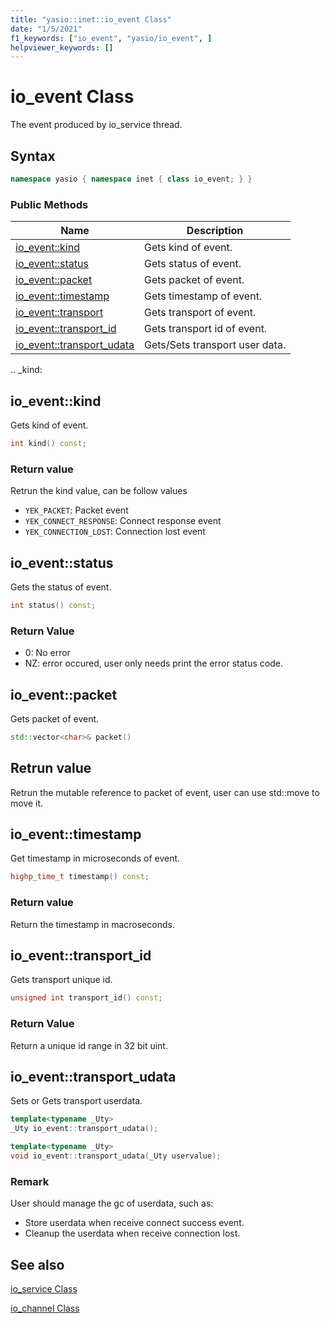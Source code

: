 ```yaml
---
title: "yasio::inet::io_event Class"
date: "1/5/2021"
f1_keywords: ["io_event", "yasio/io_event", ]
helpviewer_keywords: []
---
```


# io_event Class

The event produced by io_service thread.


## Syntax

```cpp
namespace yasio { namespace inet { class io_event; } }
```

### Public Methods

|Name|Description|
|----------|-----------------|
|[io_event::kind](#kind)|Gets kind of event.|
|[io_event::status](#status)|Gets status of event.|
|[io_event::packet](#packet)|Gets packet of event.|
|[io_event::timestamp](#timestamp)|Gets timestamp of event.|
|[io_event::transport](#transport)|Gets transport of event.|
|[io_event::transport_id](#transport_id)|Gets transport id of event.|
|[io_event::transport_udata](#transport_udata)|Gets/Sets transport user data.|

.. _kind:

## <a name="kind"></a> io_event::kind

Gets kind of event.

```cpp
int kind() const;
```

### Return value

Retrun the kind value, can be follow values

* `YEK_PACKET`: Packet event
* `YEK_CONNECT_RESPONSE`: Connect response event
* `YEK_CONNECTION_LOST`: Connection lost event

## <a name="status"></a> io_event::status

Gets the status of event.

```cpp
int status() const;
```

### Return Value

- 0: No error
- NZ: error occured, user only needs print the error status code.

## <a name="packet"></a> io_event::packet

Gets packet of event.

```cpp
std::vector<char>& packet()
```

## Retrun value

Retrun the mutable reference to packet of event, user can use std::move to move it.

## <a name="timestamp"></a> io_event::timestamp

Get timestamp in microseconds of event.

```cpp
highp_time_t timestamp() const;
```

### Return value

Return the timestamp in macroseconds.

## <a name="transport_id"></a> io_event::transport_id

Gets transport unique id.

```cpp
unsigned int transport_id() const;
```

### Return Value

Return a unique id range in 32 bit uint.

## <a name="transport_udata"></a> io_event::transport_udata

Sets or Gets transport userdata.

```cpp
template<typename _Uty>
_Uty io_event::transport_udata();

template<typename _Uty>
void io_event::transport_udata(_Uty uservalue);
```

### Remark

User should manage the gc of userdata, such as:  

* Store userdata when receive connect success event.
* Cleanup the userdata when receive connection lost.

## See also

[io_service Class](./io_service-class.md)

[io_channel Class](./io_channel-class.md)
